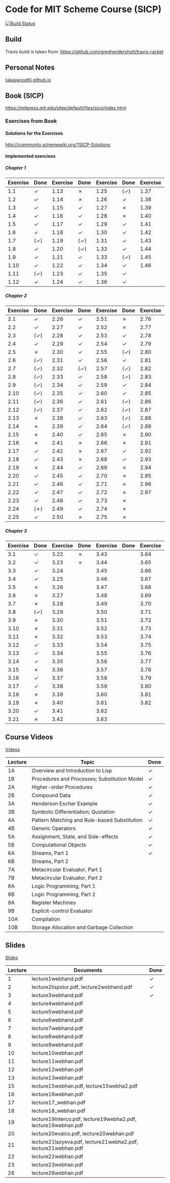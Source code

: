 # Code for MIT Scheme Course (SICP)

[![Build Status](https://travis-ci.org/LukasWoodtli/SchemeCourse.svg?branch=master)](https://travis-ci.org/LukasWoodtli/SchemeCourse)

## Build

Travis build is taken from: https://github.com/greghendershott/travis-racket

## Personal Notes

[lukaswoodtli.github.io](http://lukaswoodtli.github.io/tags.html#lisp-ref)

## Book (SICP)

https://mitpress.mit.edu/sites/default/files/sicp/index.html

### Exercises from Book

#### Solutions for the Exercises
http://community.schemewiki.org/?SICP-Solutions

#### Implemented exercises


##### Chapter 1

| Exercise | Done | Exercise | Done | Exercise | Done | Exercise | Done |
|----------|------|----------|------|----------|------|----------|------|
| 1.1      |   ✓  | 1.13     |   ✗  | 1.25     |  (✓) | 1.37     |   ✓  |
| 1.2      |   ✓  | 1.14     |   ✗  | 1.26     |   ✓  | 1.38     |   ✓  |
| 1.3      |   ✓  | 1.15     |   ✓  | 1.27     |   ✗  | 1.39     |   ✓  |
| 1.4      |   ✓  | 1.16     |   ✓  | 1.28     |   ✗  | 1.40     |   ✓  |
| 1.5      |   ✓  | 1.17     |   ✓  | 1.29     |   ✓  | 1.41     |   ✓  |
| 1.6      |   ✓  | 1.18     |   ✓  | 1.30     |   ✓  | 1.42     |   ✓  |
| 1.7      |  (✓) | 1.19     |  (✓) | 1.31     |   ✓  | 1.43     |   ✓  |
| 1.8      |   ✓  | 1.20     |  (✓) | 1.32     |   ✓  | 1.44     |   ✓  |
| 1.9      |   ✓  | 1.21     |   ✓  | 1.33     |  (✓) | 1.45     |   ✗  |
| 1.10     |   ✓  | 1.22     |   ✓  | 1.34     |   ✓  | 1.46     |  (✓) |
| 1.11     |  (✓) | 1.23     |   ✓  | 1.35     |   ✓  |          |      |
| 1.12     |   ✓  | 1.24     |   ✓  | 1.36     |   ✓  |          |      |


##### Chapter 2

| Exercise | Done | Exercise | Done | Exercise | Done | Exercise | Done |
|----------|------|----------|------|----------|------|----------|------|
| 2.1      |   ✓  | 2.26     |   ✓  | 2.51     |   ✗  | 2.76     |   ✗  |
| 2.2      |   ✓  | 2.27     |   ✓  | 2.52     |   ✗  | 2.77     |   ✗  |
| 2.3      |  (✓) | 2.28     |   ✓  | 2.53     |   ✓  | 2.78     |   ✗  |
| 2.4      |   ✓  | 2.29     |   ✓  | 2.54     |   ✓  | 2.79     |   ✗  |
| 2.5      |   ✗  | 2.30     |   ✓  | 2.55     |  (✓) | 2.80     |   ✗  |
| 2.6      |  (✓) | 2.31     |   ✓  | 2.56     |   ✓  | 2.81     |   ✗  |
| 2.7      |  (✓) | 2.32     |  (✓) | 2.57     |  (✓) | 2.82     |   ✗  |
| 2.8      |  (✓) | 2.33     |   ✓  | 2.58     |  (✓) | 2.83     |   ✗  |
| 2.9      |  (✓) | 2.34     |   ✓  | 2.59     |   ✓  | 2.84     |   ✗  |
| 2.10     |  (✓) | 2.35     |   ✓  | 2.60     |   ✓  | 2.85     |   ✗  |
| 2.11     |  (✓) | 2.36     |   ✓  | 2.61     |  (✓) | 2.86     |   ✗  |
| 2.12     |  (✓) | 2.37     |   ✓  | 2.62     |  (✓) | 2.87     |   ✗  |
| 2.13     |   ✗  | 2.38     |   ✓  | 2.63     |  (✓) | 2.88     |   ✗  |
| 2.14     |   ✗  | 2.39     |   ✓  | 2.64     |  (✓) | 2.89     |   ✗  |
| 2.15     |   ✗  | 2.40     |   ✓  | 2.65     |   ✗  | 2.90     |   ✗  |
| 2.16     |   ✗  | 2.41     |   ✗  | 2.66     |   ✗  | 2.91     |   ✗  |
| 2.17     |   ✓  | 2.42     |   ✗  | 2.67     |   ✓  | 2.92     |   ✗  |
| 2.18     |   ✓  | 2.43     |   ✗  | 2.68     |   ✓  | 2.93     |   ✗  |
| 2.19     |   ✗  | 2.44     |   ✓  | 2.69     |   ✗  | 2.94     |   ✗  |
| 2.20     |   ✓  | 2.45     |   ✓  | 2.70     |   ✗  | 2.95     |   ✗  |
| 2.21     |   ✓  | 2.46     |   ✓  | 2.71     |   ✗  | 2.96     |   ✗  |
| 2.22     |   ✓  | 2.47     |   ✓  | 2.72     |   ✗  | 2.97     |   ✗  |
| 2.23     |   ✓  | 2.48     |   ✓  | 2.73     |   ✗  |          |      |
| 2.24     |  (✗) | 2.49     |   ✓  | 2.74     |   ✗  |          |      |
| 2.25     |   ✓  | 2.50     |   ✗  | 2.75     |   ✗  |          |      |


##### Chapter 3

| Exercise | Done | Exercise | Done | Exercise | Done | Exercise | Done |
|----------|------|----------|------|----------|------|----------|------|
| 3.1      |   ✓  | 3.22     |   ✗  | 3.43     |      | 3.64     |      |
| 3.2      |   ✓  | 3.23     |   ✗  | 3.44     |      | 3.65     |      |
| 3.3      |   ✓  | 3.24     |      | 3.45     |      | 3.66     |      |
| 3.4      |   ✓  | 3.25     |      | 3.46     |      | 3.67     |      |
| 3.5      |   ✗  | 3.26     |      | 3.47     |      | 3.68     |      |
| 3.6      |   ✗  | 3.27     |      | 3.48     |      | 3.69     |      |
| 3.7      |   ✗  | 3.28     |      | 3.49     |      | 3.70     |      |
| 3.8      |  (✓) | 3.29     |      | 3.50     |      | 3.71     |      |
| 3.9      |   ✗  | 3.30     |      | 3.51     |      | 3.72     |      |
| 3.10     |   ✗  | 3.31     |      | 3.52     |      | 3.73     |      |
| 3.11     |   ✗  | 3.32     |      | 3.53     |      | 3.74     |      |
| 3.12     |   ✓  | 3.33     |      | 3.54     |      | 3.75     |      |
| 3.13     |   ✓  | 3.34     |      | 3.55     |      | 3.76     |      |
| 3.14     |   ✓  | 3.35     |      | 3.56     |      | 3.77     |      |
| 3.15     |   ✗  | 3.36     |      | 3.57     |      | 3.78     |      |
| 3.16     |   ✓  | 3.37     |      | 3.58     |      | 3.79     |      |
| 3.17     |   ✓  | 3.38     |      | 3.59     |      | 3.80     |      |
| 3.18     |   ✗  | 3.39     |      | 3.60     |      | 3.81     |      |
| 3.19     |   ✗  | 3.40     |      | 3.61     |      | 3.82     |      |
| 3.20     |   ✓  | 3.41     |      | 3.62     |      |          |      |
| 3.21     |   ✗  | 3.42     |      | 3.63     |      |          |      |


## Course Videos
[Videos](http://ocw.mit.edu/courses/electrical-engineering-and-computer-science/6-001-structure-and-interpretation-of-computer-programs-spring-2005/video-lectures/1a-overview-and-introduction-to-lisp/)

| Lecture | Topic                                          | Done |
|---------|------------------------------------------------|------|
| 1A      |  Overview and Introduction to Lisp             |  ✓   |
| 1B      |  Procedures and Processes; Substitution Model  |  ✓   |
| 2A      |  Higher-order Procedures                       |  ✓   |
| 2B      |  Compound Data                                 |  ✓   |
| 3A      |  Henderson Escher Example                      |  ✓   |
| 3B      |  Symbolic Differentiation; Quotation           |  ✓   |
| 4A      |  Pattern Matching and Rule-based Substitution  |  ✓   |
| 4B      |  Generic Operators                             |  ✓   |
| 5A      |  Assignment, State, and Side-effects           |  ✓   |
| 5B      |  Computational Objects                         |  ✓   |
| 6A      |  Streams, Part 1                               |  ✓   |
| 6B      |  Streams, Part 2                               |      |
| 7A      |  Metacircular Evaluator, Part 1                |      |
| 7B      |  Metacircular Evaluator, Part 2                |      |
| 8A      |  Logic Programming, Part 1                     |      |
| 8B      |  Logic Programming, Part 2                     |      |
| 9A      |  Register Machines                             |      |
| 9B      |  Explicit-control Evaluator                    |      |
| 10A     |  Compilation                                   |      |
| 10B     |  Storage Allocation and Garbage Collection     |      |




## Slides

[Slides](http://ocw.mit.edu/courses/electrical-engineering-and-computer-science/6-001-structure-and-interpretation-of-computer-programs-spring-2005/readings/)

| Lecture | Documents                                  | Done |
|---------|--------------------------------------------|------|
|    1    | lecture1webhand.pdf                        |   ✓  |
|    2    | lecture2lispstor.pdf, lecture2webhand.pdf  |   ✓  |
|    3    | lecture3webhand.pdf                        |   ✓  |
|    4    | lecture4webhand.pdf                        |      |
|    5    | lecture5webhand.pdf                        |      |
|    6    | lecture6webhand.pdf                        |      |
|    7    | lecture7webhand.pdf                        |      |
|    8    | lecture8webhand.pdf                        |      |
|    9    | lecture9webhand.pdf                        |      |
|   10    | lecture10webhan.pdf                        |      |
|   11    | lecture11webhan.pdf                        |      |
|   12    | lecture12webhan.pdf                        |      |
|   13    | lecture13webhan.pdf                        |      |
|   15    | lecture15webhan.pdf, lecture15webha2.pdf   |      |
|   16    | lecture16webhan.pdf                        |      |
|   17    | lecture17_webhan.pdf                       |      |
|   18    | lecture18_webhan.pdf                       |      |
|   19    | lecture19interco.pdf, lecture19webha2.pdf, lecture19webhan.pdf|      |
|   20    | lecture20evalco.pdf, lecture20webhan.pdf   |      |
|   21    | lecture21lazyeva.pdf, lecture21webha2.pdf, lecture21webhan.pdf|      |
|   22    | lecture22webhan.pdf                        |      |
|   23    | lecture23webhan.pdf                        |      |
|   26    | lecture26webhan.pdf                        |      |
